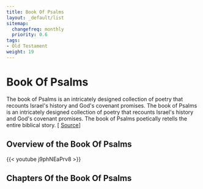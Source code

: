 ```yaml
---
title: Book Of Psalms
layout: _default/list
sitemap:
  changefreq: monthly
  priority: 0.6
tags:
- Old Testament
weight: 19
---
```


# Book Of Psalms

The book of Psalms is an intricately designed collection of poetry that recounts Israel's history and God's covenant promises. The book of Psalms is an intricately designed collection of poetry that recounts Israel's history and God's covenant promises. The book of Psalms poetically retells the entire biblical story. [ [Source](https://bibleproject.com/explore/video/book-of-psalms/
)]
## Overview of the Book Of Psalms
{{< youtube j9phNEaPrv8 >}}

## Chapters Of the Book Of Psalms
